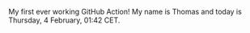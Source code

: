 My first ever working GitHub Action!
My name is Thomas and today is Thursday, 4 February, 01:42 CET. 

